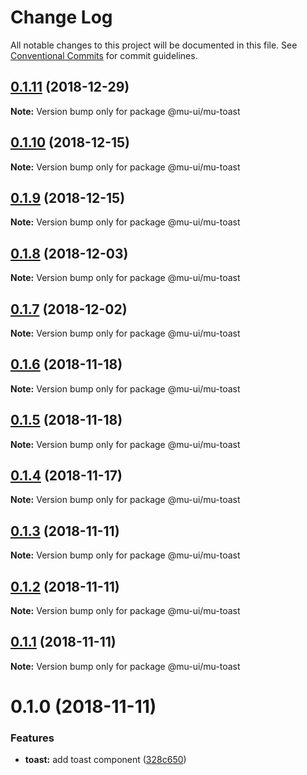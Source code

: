 # Change Log

All notable changes to this project will be documented in this file.
See [Conventional Commits](https://conventionalcommits.org) for commit guidelines.

## [0.1.11](https://github.com/mu-ui/mu-ui/compare/@mu-ui/mu-toast@0.1.10...@mu-ui/mu-toast@0.1.11) (2018-12-29)

**Note:** Version bump only for package @mu-ui/mu-toast





## [0.1.10](https://github.com/mu-ui/mu-ui/compare/@mu-ui/mu-toast@0.1.9...@mu-ui/mu-toast@0.1.10) (2018-12-15)

**Note:** Version bump only for package @mu-ui/mu-toast





## [0.1.9](https://github.com/mu-ui/mu-ui/compare/@mu-ui/mu-toast@0.1.8...@mu-ui/mu-toast@0.1.9) (2018-12-15)

**Note:** Version bump only for package @mu-ui/mu-toast





## [0.1.8](https://github.com/mu-ui/mu-ui/compare/@mu-ui/mu-toast@0.1.7...@mu-ui/mu-toast@0.1.8) (2018-12-03)

**Note:** Version bump only for package @mu-ui/mu-toast





## [0.1.7](https://github.com/mu-ui/mu-ui/compare/@mu-ui/mu-toast@0.1.6...@mu-ui/mu-toast@0.1.7) (2018-12-02)

**Note:** Version bump only for package @mu-ui/mu-toast





## [0.1.6](https://github.com/mu-ui/mu-ui/compare/@mu-ui/mu-toast@0.1.5...@mu-ui/mu-toast@0.1.6) (2018-11-18)

**Note:** Version bump only for package @mu-ui/mu-toast





## [0.1.5](https://github.com/mu-ui/mu-ui/compare/@mu-ui/mu-toast@0.1.4...@mu-ui/mu-toast@0.1.5) (2018-11-18)

**Note:** Version bump only for package @mu-ui/mu-toast





## [0.1.4](https://github.com/mu-ui/mu-ui/compare/@mu-ui/mu-toast@0.1.3...@mu-ui/mu-toast@0.1.4) (2018-11-17)

**Note:** Version bump only for package @mu-ui/mu-toast





## [0.1.3](https://github.com/mu-ui/mu-ui/compare/@mu-ui/mu-toast@0.1.2...@mu-ui/mu-toast@0.1.3) (2018-11-11)

**Note:** Version bump only for package @mu-ui/mu-toast





## [0.1.2](https://github.com/mu-ui/mu-ui/compare/@mu-ui/mu-toast@0.1.1...@mu-ui/mu-toast@0.1.2) (2018-11-11)

**Note:** Version bump only for package @mu-ui/mu-toast





## [0.1.1](https://github.com/JR93/mu-ui/compare/@mu-ui/mu-toast@0.1.0...@mu-ui/mu-toast@0.1.1) (2018-11-11)

**Note:** Version bump only for package @mu-ui/mu-toast





# 0.1.0 (2018-11-11)


### Features

* **toast:** add toast component ([328c650](https://github.com/JR93/mu-ui/commit/328c650))

